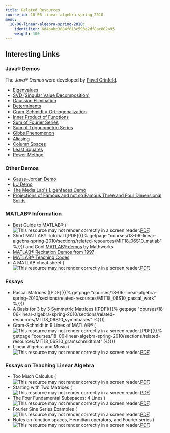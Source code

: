 ```yaml
---
title: Related Resources
course_id: 18-06-linear-algebra-spring-2010
menu:
  18-06-linear-algebra-spring-2010:
    identifier: 6d4babc3884f613c593e2df8ac802a95
    weight: 100
---
```

Interesting Links
-----------------

### Java® Demos

The _Java® Demos_ were developed by [Pavel Grinfeld](https://drexel.edu/coas/faculty-research/faculty-directory/Pavel-Grinfeld/).

*   [Eigenvalues](http://ocw.mit.edu/ans7870/18/18.06/javademo/Eigen/)
*   [SVD (Singular Value Decomposition)](http://ocw.mit.edu/ans7870/18/18.06/javademo/SVD/)
*   [Gaussian Elimination](http://ocw.mit.edu/ans7870/18/18.06/javademo/GaussElim/)
*   [Determinants](http://ocw.mit.edu/ans7870/18/18.06/javademo/Determinant/)
*   [Gram-Schmidt = Orthogonalization](http://ocw.mit.edu/ans7870/18/18.06/javademo/Gram/)
*   [Inner Product of Functions](http://ocw.mit.edu/ans7870/18/18.06/javademo/InnerProduct/)
*   [Sum of Fourier Series](http://ocw.mit.edu/ans7870/18/18.06/javademo/FourierSeries/)
*   [Sum of Trigonometric Series](http://ocw.mit.edu/ans7870/18/18.06/javademo/FourierSynthesis/)
*   [Gibbs Phenomenon](http://ocw.mit.edu/ans7870/18/18.06/javademo/Gibbs/)
*   [Aliasing](http://ocw.mit.edu/ans7870/18/18.06/javademo/Aliasing/)
*   [Column Spaces](http://ocw.mit.edu/ans7870/18/18.06/javademo/ColSpace/)
*   [Least Squares](http://ocw.mit.edu/ans7870/18/18.06/javademo/LeastSqr/)
*   [Power Method](http://ocw.mit.edu/ans7870/18/18.06/javademo/power_method_applet/powerMethod.html)

### Other Demos

*   [Gauss-Jordan Demo](http://web.mit.edu/18.06/www/Links/demogj)
*   [LU Demo](http://web.mit.edu/18.06/www/Demos/matlab-diaries/demolu)
*   [The Media Lab's Eigenfaces Demo](http://vismod.media.mit.edu/vismod/demos/facerec/basic.html)
*   [Projections of Famous and not so Famous Three and Four Dimensional Solids](http://pages.uoregon.edu/koch/hypersolids/hypersolids.html)

### MATLAB® Information

*   Best Guide to MATLAB® (![This resource may not render correctly in a screen reader.](/images/inacessible.gif)[PDF](https://homel.vsb.cz/~dom033/predmety/parisLA/01_matlab.pdf))
*   Short MATLAB® Tutorial ([PDF]({{% getpage "courses/18-06-linear-algebra-spring-2010/sections/related-resources/MIT18_06S10_matlab" %}})) and Cool [MATLAB® demos](http://www.mathworks.com/products/demos/) by Mathworks
*   [MATLAB® Recitation Demos from 1997](http://web.mit.edu/18.06/www/MATLAB/Recitation.html)
*   [MATLAB® Teaching Codes](http://web.mit.edu/18.06/www/Course-Info/Tcodes.html)
*   A MATLAB cheat sheet (![This resource may not render correctly in a screen reader.](/images/inacessible.gif)[PDF](http://web.mit.edu/18.06/www/Spring09/matlab-cheatsheet.pdf))

### Essays

*   Pascal Matrices ([PDF]({{% getpage "courses/18-06-linear-algebra-spring-2010/sections/related-resources/MIT18_06S10_pascal_work" %}}))
*   A Basis for 3 by 3 Symmetric Matrices ([PDF]({{% getpage "courses/18-06-linear-algebra-spring-2010/sections/related-resources/MIT18_06S10_symmbases" %}}))
*   Gram-Schmidt in 9 Lines of MATLAB® (![This resource may not render correctly in a screen reader.](/images/inacessible.gif)[PDF]({{% getpage "courses/18-06-linear-algebra-spring-2010/sections/related-resources/MIT18_06S10_gramschmidtmat" %}}))
*   Linear Algebra and Music (![This resource may not render correctly in a screen reader.](/images/inacessible.gif)[PDF](http://web.mit.edu/18.06/www/Essays/linear-algebra-and-music.pdf))

### Essays on Teaching Linear Algebra

*   Too Much Calculus (![This resource may not render correctly in a screen reader.](/images/inacessible.gif)[PDF](http://web.mit.edu/18.06/www/Essays/too-much-calculus.pdf))
*   Starting with Two Matrices (![This resource may not render correctly in a screen reader.](/images/inacessible.gif)[PDF](http://web.mit.edu/18.06/www/Essays/starting2matrices_ver5.pdf))
*   The Four Fundamental Subspaces: 4 Lines (![This resource may not render correctly in a screen reader.](/images/inacessible.gif)[PDF](http://web.mit.edu/18.06/www/Essays/newpaper_ver3.pdf))
*   Fourier Sine Series Examples (![This resource may not render correctly in a screen reader.](/images/inacessible.gif)[PDF](http://web.mit.edu/18.06/www/Fall07/sines.pdf))
*   Notes on function spaces, Hermitian operators, and Fourier series (![This resource may not render correctly in a screen reader.](/images/inacessible.gif)[PDF](http://web.mit.edu/18.06/www/Fall07/operators.pdf))